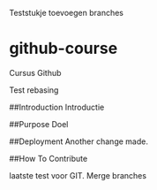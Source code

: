 Teststukje toevoegen branches

# github-course
Cursus Github

Test rebasing

##Introduction
Introductie

##Purpose
Doel

##Deployment
Another change made.

##How To Contribute

laatste test voor GIT. Merge branches